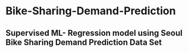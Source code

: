# Bike-Sharing-Demand-Prediction
## Supervised ML- Regression model using Seoul Bike Sharing Demand Prediction Data Set
